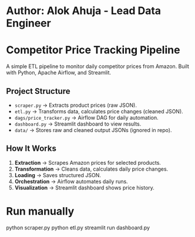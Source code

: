 # Author: Alok Ahuja - Lead Data Engineer

# Competitor Price Tracking Pipeline

A simple ETL pipeline to monitor daily competitor prices from Amazon.
Built with Python, Apache Airflow, and Streamlit.

## Project Structure
- `scraper.py` → Extracts product prices (raw JSON).
- `etl.py` → Transforms data, calculates price changes (cleaned JSON).
- `dags/price_tracker.py` → Airflow DAG for daily automation.
- `dashboard.py` → Streamlit dashboard to view results.
- `data/` → Stores raw and cleaned output JSONs (ignored in repo).

## How It Works
1. **Extraction** → Scrapes Amazon prices for selected products.
2. **Transformation** → Cleans data, calculates daily price changes.
3. **Loading** → Saves structured JSON.
4. **Orchestration** → Airflow automates daily runs.
5. **Visualization** → Streamlit dashboard shows price history.

# Run manually
python scraper.py
python etl.py
streamlit run dashboard.py
